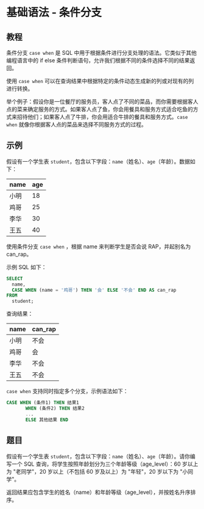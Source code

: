 # 基础语法 - 条件分支

## 教程

条件分支 `case when` 是 SQL 中用于根据条件进行分支处理的语法。它类似于其他编程语言中的 if else 条件判断语句，允许我们根据不同的条件选择不同的结果返回。

使用 `case when` 可以在查询结果中根据特定的条件动态生成新的列或对现有的列进行转换。

举个例子：假设你是一位餐厅的服务员，客人点了不同的菜品，而你需要根据客人点的菜来确定服务的方式。如果客人点了鱼，你会用餐具和服务方式适合吃鱼的方式来招待他们；如果客人点了牛排，你会用适合牛排的餐具和服务方式。`case when` 就像你根据客人点的菜品来选择不同服务方式的过程。



## 示例
假设有一个学生表 `student`，包含以下字段：`name`（姓名）、`age`（年龄）。数据如下：

| name  | age |
|-------|-----|
| 小明  | 18  |
| 鸡哥  | 25  |
| 李华  | 30  |
| 王五  | 40  |



使用条件分支 `case when` ，根据 name 来判断学生是否会说 RAP，并起别名为 can_rap。

示例 SQL 如下：

```sql
SELECT
  name,
  CASE WHEN (name = '鸡哥') THEN '会' ELSE '不会' END AS can_rap
FROM
  student;
```



查询结果：

| name  | can_rap |
|-------|---------|
| 小明  | 不会    |
| 鸡哥  | 会      |
| 李华  | 不会    |
| 王五  | 不会    |



`case when` 支持同时指定多个分支，示例语法如下：

```sql
CASE WHEN (条件1) THEN 结果1
	   WHEN (条件2) THEN 结果2
	   ...
	   ELSE 其他结果 END
```



## 题目

假设有一个学生表 `student`，包含以下字段：`name`（姓名）、`age`（年龄）。请你编写一个 SQL 查询，将学生按照年龄划分为三个年龄等级（age_level）：60 岁以上为 "老同学"，20 岁以上（不包括 60 岁及以上）为 "年轻"，20 岁以下为 "小同学"。

返回结果应包含学生的姓名（name）和年龄等级（age_level），并按姓名升序排序。
